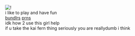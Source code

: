 ![!](https://files.catbox.moe/mx1u2v.webp)  
i like to play and have fun  
[bundlrs](https://bundlrs.cc/cyborgcowboy) [prns](https://pronouns.cc/@boothill)  
idk how 2 use this girl help  
if u take the kai fern thing seriously you are reallydumb i think  
